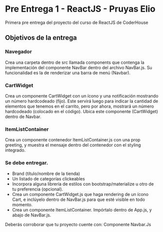 # Pre Entrega 1 - ReactJS - Pruyas Elio
Primera pre entrega del proyecto del curso de ReactJS de CoderHouse

## Objetivos de la entrega

### Navegador

Crea una carpeta dentro de src llamada components que contenga la implementación del componente NavBar dentro del archivo NavBar.js. Su funcionalidad es la de renderizar una barra de menú (Navbar).

### CartWidget

Crea un componente CartWidget con un ícono y una notificación mostrando un número hardcodeado (fijo).
Este servirá luego para indicar la cantidad de elementos que tenemos en el carrito, pero por ahora, mostrará un número hardcodeado (colocado en el código).
Ubica este componente (CartWidget) dentro de Navbar.

### ItemListContainer

Crea un componente contenedor ItemListContainer.js con una prop greeting, y muestra el mensaje dentro del contenedor con el styling integrado.

### Se debe entregar.

* Brand (título/nombre de la tienda)
* Un listado de categorías clickeables
* Incorpora alguna librería de estilos con bootstrap/materialize u otro de tu preferencia (opcional).
* Crea un componente CartWidget.js que haga rendering de un ícono Cart, e inclúyelo dentro de NavBar.js para que esté visible en todo momento.
* Crea un componente ItemListContainer. Impórtalo dentro de App.js, y abajo de NavBar.js. 

Deberás corroborar que tu proyecto cuente con:
Componente Navbar.Js